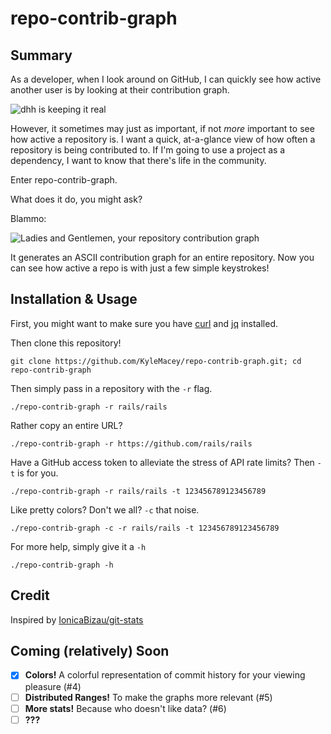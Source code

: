 # repo-contrib-graph

## Summary

As a developer, when I look around on GitHub, I can quickly see how active another user is by looking at their contribution graph.

![dhh is keeping it real](https://cloud.githubusercontent.com/assets/519171/7695690/5952f4be-fdc1-11e4-9c0f-3119f3b14675.png)

However, it sometimes may just as important, if not *more* important to see how active a repository is. I want a quick, at-a-glance view of how often a repository is being contributed to. If I'm going to use a project as a dependency, I want to know that there's life in the community.

Enter repo-contrib-graph.

What does it do, you might ask?

Blammo:

![Ladies and Gentlemen, your repository contribution graph](https://cloud.githubusercontent.com/assets/519171/7695724/e3ef72dc-fdc1-11e4-8251-4ace5642318e.png)

It generates an ASCII contribution graph for an entire repository. Now you can see how active a repo is with just a few simple keystrokes!

## Installation & Usage

First, you might want to make sure you have [curl](http://curl.haxx.se/download.html) and [jq](http://stedolan.github.io/jq/download/) installed.

Then clone this repository!

```shell
git clone https://github.com/KyleMacey/repo-contrib-graph.git; cd repo-contrib-graph
```

Then simply pass in a repository with the `-r` flag.

```shell
./repo-contrib-graph -r rails/rails
```

Rather copy an entire URL?

```shell
./repo-contrib-graph -r https://github.com/rails/rails
```

Have a GitHub access token to alleviate the stress of API rate limits? Then `-t` is for you.

```shell
./repo-contrib-graph -r rails/rails -t 123456789123456789
```

Like pretty colors? Don't we all? `-c` that noise.

```shell
./repo-contrib-graph -c -r rails/rails -t 123456789123456789
```

For more help, simply give it a `-h`

```shell
./repo-contrib-graph -h
```

## Credit

Inspired by [IonicaBizau/git-stats](https://github.com/IonicaBizau/git-stats)

## Coming (relatively) Soon

 - [x] **Colors!** A colorful representation of commit history for your viewing pleasure (#4)
 - [ ] **Distributed Ranges!** To make the graphs more relevant (#5)
 - [ ] **More stats!** Because who doesn't like data? (#6)
 - [ ] **???**
